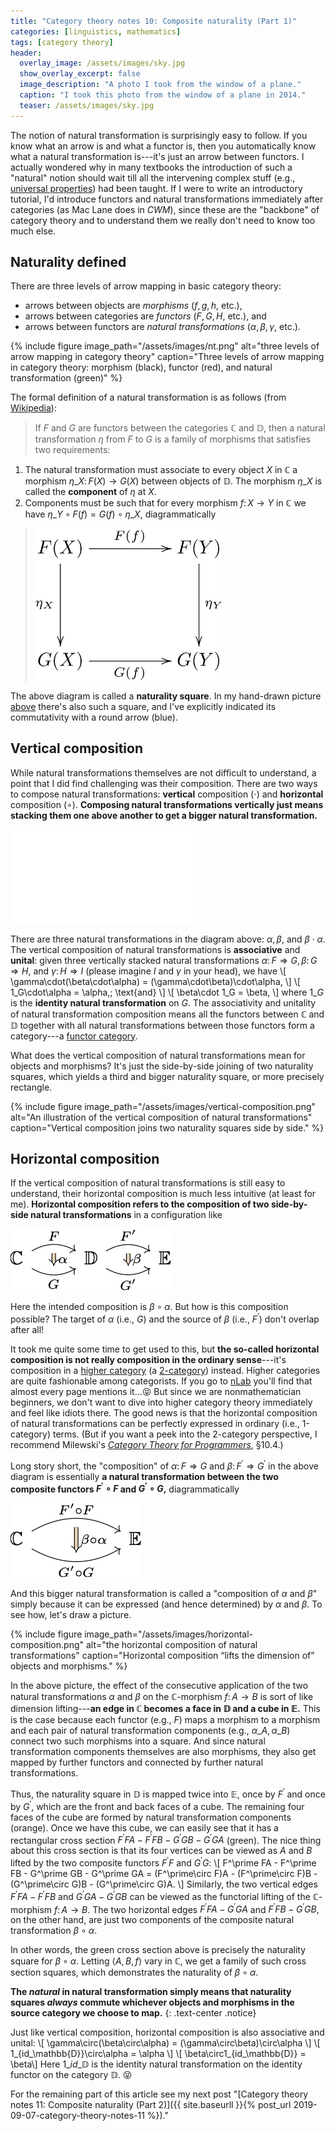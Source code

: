 ```yaml
---
title: "Category theory notes 10: Composite naturality (Part 1)"
categories: [linguistics, mathematics]
tags: [category theory]
header:
  overlay_image: /assets/images/sky.jpg
  show_overlay_excerpt: false
  image_description: "A photo I took from the window of a plane."
  caption: "I took this photo from the window of a plane in 2014."
  teaser: /assets/images/sky.jpg
---
```


The notion of natural transformation is surprisingly easy to follow. If you know what an arrow is and what a functor is, then you automatically know what a natural transformation is---it's just an arrow between functors. I actually wondered why in many textbooks the introduction of such a "natural" notion should wait till all the intervening complex stuff (e.g., [universal properties](https://en.wikipedia.org/wiki/Universal_property)) had been taught. If I were to write an introductory tutorial, I'd introduce functors and natural transformations immediately after categories (as Mac Lane does in _CWM_), since these are the "backbone" of category theory and to understand them we really don't need to know too much else.

## Naturality defined
There are three levels of arrow mapping in basic category theory:
- arrows between objects are _morphisms_ ($f, g, h,$ etc.),
- arrows between categories are _functors_ ($F, G, H,$ etc.), and
- arrows between functors are _natural transformations_ ($\alpha, \beta, \gamma,$ etc.).<a id="nt"></a>

{% include figure image_path="/assets/images/nt.png" alt="three levels of arrow mapping in category theory" caption="Three levels of arrow mapping in category theory: morphism (black), functor (red), and natural transformation (green)" %}

The formal definition of a natural transformation is as follows (from [Wikipedia](https://en.wikipedia.org/wiki/Natural_transformation#Definition)):
>If $F$ and $G$ are functors between the categories $\mathbb{C}$ and $\mathbb{D},$ then a natural transformation $\eta$ from $F$ to $G$ is a family of morphisms that satisfies two requirements:<br>
1. The natural transformation must associate to every object $X$ in $\mathbb{C}$ a morphism $\eta\_X\colon F(X)\rightarrow G(X)$ between objects of $\mathbb{D}.$ The morphism $\eta\_X$ is called the **component** of $\eta$ at $X.$
2. Components must be such that for every morphism $f\colon X\rightarrow Y$ in $\mathbb{C}$ we have $\eta\_Y\circ F(f) = G(f)\circ\eta\_X,$ diagrammatically
>
>    <img src="/assets/images/naturality.png" alt="naturality square" width="300"/>

The above diagram is called a **naturality square**. In my hand-drawn picture <a href="#nt">above</a> there's also such a square, and I've explicitly indicated its commutativity with a round arrow (blue).

## Vertical composition
While natural transformations themselves are not difficult to understand, a point that I did find challenging was their composition. There are two ways to compose natural transformations: **vertical** composition ($\cdot$) and **horizontal** composition ($\circ$). **Composing natural transformations vertically just means stacking them one above another to get a bigger natural transformation.**

![vertical stacking of natural transformations](/assets/images/nt-stack.pdf)

There are three natural transformations in the diagram above: $\alpha, \beta,$ and $\beta\cdot\alpha.$ The vertical composition of natural transformations is **associative** and **unital**: given three vertically stacked natural transformations $\alpha\colon F\Rightarrow G, \beta\colon G\Rightarrow H,$ and $\gamma\colon H\Rightarrow I$ (please imagine $I$ and $\gamma$ in your head), we have
\\[ \gamma\cdot(\beta\cdot\alpha) = (\gamma\cdot\beta)\cdot\alpha, \\]
\\[ 1\_G\cdot\alpha = \alpha,\; \text{and} \\]
\\[ \beta\cdot 1\_G = \beta, \\]
where $1\_G$ is the **identity natural transformation** on $G.$ The associativity and unitality of natural transformation composition means all the functors between $\mathbb{C}$ and $\mathbb{D}$ together with all natural transformations between those functors form a category---a [functor category](https://en.wikipedia.org/wiki/Functor_category).

What does the vertical composition of natural transformations mean for objects and morphisms? It's just the side-by-side joining of two naturality squares, which yields a third and bigger naturality square, or more precisely rectangle.

{% include figure image_path="/assets/images/vertical-composition.png" alt="An illustration of the vertical composition of natural transformations" caption="Vertical composition joins two naturality squares side by side." %}
<a id="horizontal"></a>

## Horizontal composition
If the vertical composition of natural transformations is still easy to understand, their horizontal composition is much less intuitive (at least for me). **Horizontal composition refers to the composition of two side-by-side natural transformations** in a configuration like

![side-by-side natural transformations](/assets/images/nt-side-by-side.png)

Here the intended composition is $\beta\circ\alpha.$ But how is this composition possible? The target of $\alpha$ (i.e., $G$) and the source of $\beta$ (i.e., $F^\prime$) don't overlap after all!

It took me quite some time to get used to this, but **the so-called horizontal composition is not really composition in the ordinary sense**---it's composition in a [higher category](https://ncatlab.org/nlab/show/higher+category+theory) (a [2-category](https://ncatlab.org/nlab/show/2-category)) instead. Higher categories are quite fashionable among categorists. If you go to [nLab](https://ncatlab.org/nlab/show/HomePage) you'll find that almost every page mentions it...😝 But since we are nonmathematician beginners, we don't want to dive into higher category theory immediately and feel like idiots there. The good news is that the horizontal composition of natural transformations can be perfectly expressed in ordinary (i.e., 1-category) terms. (But if you want a peek into the 2-category perspective, I recommend Milewski's [_Category Theory for Programmers_](https://books.google.co.uk/books?id=5F86vgEACAAJ&source=gbs_book_other_versions), §10.4.)

Long story short, the "composition" of $\alpha\colon F\Rightarrow G$ and $\beta\colon F^\prime\Rightarrow G^\prime$ in the above diagram is essentially **a natural transformation between the two composite functors $F^\prime\circ F$ and $G^\prime\circ G,$** diagrammatically

![horizontal composition of natural transformations](/assets/images/nt-horizontal-simple.png)

And this bigger natural transformation is called a "composition of $\alpha$ and $\beta$" simply because it can be expressed (and hence determined) by $\alpha$ and $\beta.$ To see how, let's draw a picture.

{% include figure image_path="/assets/images/horizontal-composition.png" alt="the horizontal composition of natural transformations" caption="Horizontal composition &#8220;lifts the dimension of&#8221; objects and morphisms." %}

In the above picture, the effect of the consecutive application of the two natural transformations $\alpha$ and $\beta$ on the $\mathbb{C}$-morphism $f\colon A\rightarrow B$ is sort of like dimension lifting---**an edge in $\mathbb{C}$ becomes a face in $\mathbb{D}$ and a cube in $\mathbb{E}.$** This is the case because each functor (e.g., $F$) maps a morphism to a morphism and each pair of natural transformation components (e.g., $\alpha\_A,\alpha\_B$) connect two such morphisms into a square. And since natural transformation components themselves are also morphisms, they also get mapped by further functors and connected by further natural transformations.

Thus, the naturality square in $\mathbb{D}$ is mapped twice into $\mathbb{E},$ once by $F^\prime$ and once by $G^\prime,$ which are the front and back faces of a cube. The remaining four faces of the cube are formed by natural transformation components (orange). Once we have this cube, we can easily see that it has a rectangular cross section $F^\prime FA - F^\prime FB - G^\prime GB - G^\prime GA$ (green). The nice thing about this cross section is that its four vertices can be viewed as $A$ and $B$ lifted by the two composite functors $F^\prime F$ and $G^\prime G$:
\\[ F^\prime FA - F^\prime FB - G^\prime GB - G^\prime GA = (F^\prime\circ F)A - (F^\prime\circ F)B - (G^\prime\circ G)B - (G^\prime\circ G)A. \\]
Similarly, the two vertical edges $F^\prime FA - F^\prime FB$ and $G^\prime GA - G^\prime GB$ can be viewed as the functorial lifting of the $\mathbb{C}$-morphism $f\colon A\rightarrow B.$ The two horizontal edges $F^\prime FA - G^\prime GA$ and $F^\prime FB - G^\prime GB,$ on the other hand, are just two components of the composite natural transformation $\beta\circ\alpha.$

In other words, the green cross section above is precisely the naturality square for $\beta\circ\alpha.$ Letting $\langle A,B,f\rangle$ vary in $\mathbb{C},$ we get a family of such cross section squares, which demonstrates the naturality of $\beta\circ\alpha.$

**The _natural_ in natural transformation simply means that naturality squares _always_ commute whichever objects and morphisms in the source category we choose to map.**
{: .text-center .notice}

Just like vertical composition, horizontal composition is also associative and unital:
\\[ \gamma\circ(\beta\circ\alpha) = (\gamma\circ\beta)\circ\alpha \\]
\\[ 1\_{id\_\mathbb{D}}\circ\alpha = \alpha \\]
\\[ \beta\circ1\_{id\_\mathbb{D}} = \beta\\]
Here $1\_{id\_\mathbb{D}}$ is the identity natural transformation on the identity functor on the category $\mathbb{D}.$ 😝

For the remaining part of this article see my next post "[Category theory notes 11: Composite naturality (Part 2)]({{ site.baseurll }}{% post_url 2019-09-07-category-theory-notes-11 %})."
